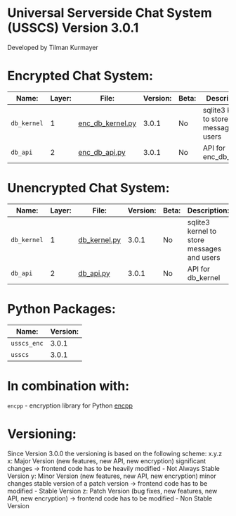 # Universal Serverside Chat System (USSCS)   Version 3.0.1
Developed by Tilman Kurmayer

# Encrypted Chat System:
| Name: | Layer: | File: | Version: | Beta: | Description: |
|-------|--------|-------|----------|-------|--------------|
|  `db_kernel` | 1 | [enc_db_kernel.py](enc_db_kernel.py) | 3.0.1 | No | sqlite3 kernel to store messages and users |
| `db_api` | 2 | [enc_db_api.py](enc_db_api.py) | 3.0.1 | No | API for enc_db_kernel|

# Unencrypted Chat System:
| Name: | Layer: | File: | Version: | Beta: | Description: |
|-------|--------|-------|----------|-------|--------------|
| `db_kernel` | 1 | [db_kernel.py](db_kernel.py) | 3.0.1 | No | sqlite3 kernel to store messages and users |
| `db_api` | 2 | [db_api.py](db_api.py) | 3.0.1 | No | API for db_kernel|

# Python Packages:
| Name: | Version: |
|-------|----------|
| `usscs_enc` | 3.0.1 |
| `usscs` | 3.0.1 |
# In combination with:
`encpp` - encryption library for Python [encpp](https://github.com/tchello45/encpp) 

# Versioning:
Since Version 3.0.0 the versioning is based on the following scheme:
x.y.z
x: Major Version (new features, new API, new encryption) significant changes -> frontend code has to be heavily modified - Not Always Stable Version
y: Minor Version (new features, new API, new encryption) minor changes stable version of a patch version -> frontend code has to be modified - Stable Version
z: Patch Version (bug fixes, new features, new API, new encryption) -> frontend code has to be modified - Non Stable Version